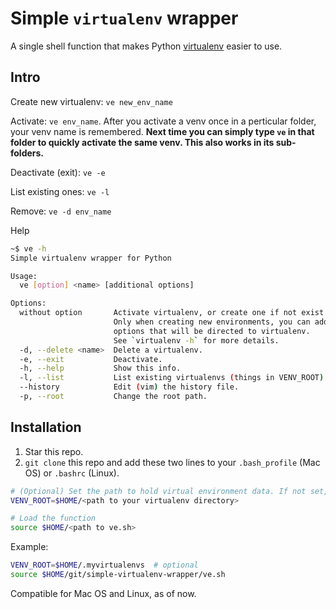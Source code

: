 # Simple `virtualenv` wrapper

A single shell function that makes Python [virtualenv](http://docs.python-guide.org/en/latest/dev/virtualenvs/) easier to use.

## Intro

Create new virtualenv: `ve new_env_name`

Activate: `ve env_name`. After you activate a venv once in a perticular folder, your venv name is remembered. **Next time you can simply type `ve` in that folder to quickly activate the same venv. This also works in its sub-folders.**

Deactivate (exit): `ve -e`

List existing ones: `ve -l`

Remove: `ve -d env_name`

Help
```sh
~$ ve -h
Simple virtualenv wrapper for Python

Usage:
  ve [option] <name> [additional options]

Options:
  without option       Activate virtualenv, or create one if not exist.
                       Only when creating new environments, you can add
                       options that will be directed to virtualenv.
                       See `virtualenv -h` for more details.
  -d, --delete <name>  Delete a virtualenv.
  -e, --exit           Deactivate.
  -h, --help           Show this info.
  -l, --list           List existing virtualenvs (things in VENV_ROOT).
  --history            Edit (vim) the history file.
  -p, --root           Change the root path.
```

## Installation
1. Star this repo.
1. `git clone` this repo and add these two lines to your `.bash_profile` (Mac OS) or `.bashrc` (Linux).

```sh
# (Optional) Set the path to hold virtual environment data. If not set, it defaults to ~/virtualenvs.
VENV_ROOT=$HOME/<path to your virtualenv directory>

# Load the function
source $HOME/<path to ve.sh>
```

Example:

```sh
VENV_ROOT=$HOME/.myvirtualenvs  # optional
source $HOME/git/simple-virtualenv-wrapper/ve.sh
```

Compatible for Mac OS and Linux, as of now.

